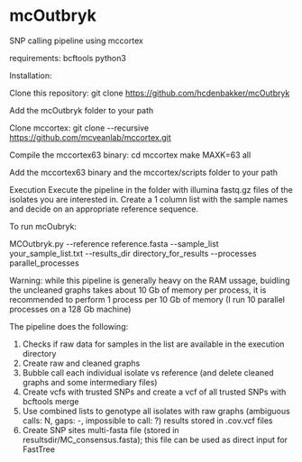 # mcOutbryk
SNP calling pipeline using mccortex

requirements:
bcftools
python3

Installation:

Clone this repository:
git clone https://github.com/hcdenbakker/mcOutbryk

Add the mcOutbryk folder to your path

Clone mccortex:
git clone --recursive https://github.com/mcveanlab/mccortex.git

Compile the mccortex63 binary:
cd mccortex
make MAXK=63 all

Add the mccortex63 binary and the mccortex/scripts folder to your path 

Execution
Execute the pipeline in the folder with illumina fastq.gz files of the isolates you are interested in.
Create a 1 column list with the sample names and  decide on an appropriate reference sequence.

To run mcOubryk:

MCOutbryk.py --reference reference.fasta --sample_list your_sample_list.txt --results_dir directory_for_results --processes parallel_processes

Warning: while this pipeline is generally heavy on the RAM ussage, buidling the uncleaned graphs takes about 10 Gb of memory per process,
it is recommended to perform 1 process per 10 Gb of memory (I run 10 parallel processes on a 128 Gb machine) 

The pipeline does the following:
1. Checks if raw data for samples in the list are available in the execution directory 
2. Create raw and cleaned graphs
3. Bubble call each individual isolate vs reference (and delete cleaned graphs and some intermediary files)
4. Create vcfs with trusted SNPs and create a vcf of all trusted SNPs with bcftools merge
5. Use combined lists to genotype all isolates with raw graphs (ambiguous calls: N, gaps: -, impossible to call: ?)
  results stored in .cov.vcf files
6. Create SNP sites multi-fasta file (stored in resultsdir/MC_consensus.fasta); this file can be used as direct input for FastTree

